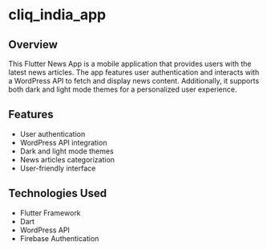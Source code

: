 # cliq_india_app

## Overview

This Flutter News App is a mobile application that provides users with the latest news articles. The app features user authentication and interacts with a WordPress API to fetch and display news content. Additionally, it supports both dark and light mode themes for a personalized user experience.

## Features

- User authentication
- WordPress API integration
- Dark and light mode themes
- News articles categorization
- User-friendly interface



## Technologies Used

- Flutter Framework
- Dart
- WordPress API
- Firebase Authentication

